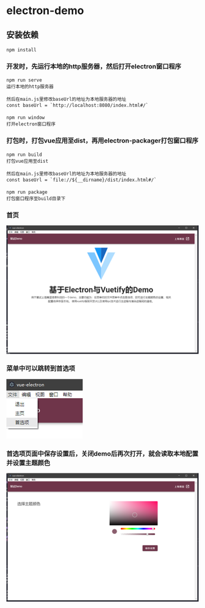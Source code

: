 # electron-demo

## 安装依赖
```
npm install
```

### 开发时，先运行本地的http服务器，然后打开electron窗口程序
```
npm run serve
运行本地的http服务器

然后在main.js里修改baseUrl的地址为本地服务器的地址
const baseUrl = `http://localhost:8080/index.html#/`

npm run window
打开electron窗口程序
```

### 打包时，打包vue应用至dist，再用electron-packager打包窗口程序
```
npm run build
打包vue应用至dist

然后在main.js里修改baseUrl的地址为本地服务器的地址
const baseUrl = `file://${__dirname}/dist/index.html#/`

npm run package
打包窗口程序至build目录下
```

### 首页
![首页](https://github.com/mutemoon/electron-vue-demo/blob/main/public/main.png)

### 菜单中可以跳转到首选项
![菜单](https://github.com/mutemoon/electron-vue-demo/blob/main/public/menu.png)

### 首选项页面中保存设置后，关闭demo后再次打开，就会读取本地配置并设置主题颜色
![首选项](https://github.com/mutemoon/electron-vue-demo/blob/main/public/options.png)